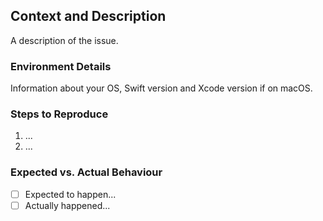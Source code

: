 ## Context and Description
A description of the issue.


### Environment Details
Information about your OS, Swift version and Xcode version if on macOS.


### Steps to Reproduce
1) ...
2) ...

### Expected vs. Actual Behaviour
- [ ] Expected to happen...
- [ ] Actually happened...
